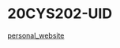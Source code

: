 # 20CYS202-UID

<a href="https://yaswanth-12.github.io/20CYS202-UID/personal_website/" > personal_website </a>
